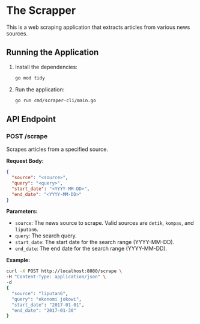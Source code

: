 # The Scrapper

This is a web scraping application that extracts articles from various news sources.

## Running the Application

1.  Install the dependencies:
    ```bash
    go mod tidy
    ```

2.  Run the application:
    ```bash
    go run cmd/scraper-cli/main.go
    ```

## API Endpoint

### POST /scrape

Scrapes articles from a specified source.

**Request Body:**

```json
{
  "source": "<source>",
  "query": "<query>",
  "start_date": "<YYYY-MM-DD>",
  "end_date": "<YYYY-MM-DD>"
}
```

**Parameters:**

*   `source`: The news source to scrape. Valid sources are `detik`, `kompas`, and `liputan6`.
*   `query`: The search query.
*   `start_date`: The start date for the search range (YYYY-MM-DD).
*   `end_date`: The end date for the search range (YYYY-MM-DD).

**Example:**

```bash
curl -X POST http://localhost:8080/scrape \
-H "Content-Type: application/json" \
-d 
{
  "source": "liputan6",
  "query": "ekonomi jokowi",
  "start_date": "2017-01-01",
  "end_date": "2017-01-30"
}
```
